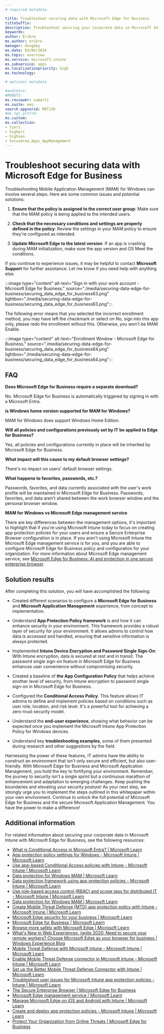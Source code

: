 ```yaml
---
# required metadata

title: Troubleshoot securing data with Microsoft Edge for Business
titleSuffix:
description: Troubleshoot securing your corporate data in Microsoft Intune with Microsoft Edge for Business.
keywords:
author: Erikre
ms.author: erikre
manager: dougeby
ms.date: 03/04/2024
ms.topic: overview
ms.service: microsoft-intune
ms.subservice: apps
ms.localizationpriority: high
ms.technology:

# optional metadata

#audience:
#ROBOTS: 
ms.reviewer: samarti
ms.suite: ems
search.appverid: MET150
#ms.tgt_pltfrm:
ms.custom: 
ms.collection:
- tier1
- highpri
- highseo
- FocusArea_Apps_AppManagement
---
```


# Troubleshoot securing data with Microsoft Edge for Business

Troubleshooting Mobile Application Management (MAM) for Windows can involve several steps. Here are some common issues and potential solutions:

1. **Ensure that the policy is assigned to the correct user group**: Make sure that the MAM policy is being applied to the intended users.

2. **Check that the necessary conditions and settings are properly defined in the policy**: Review the settings in your MAM policy to ensure they're configured as intended.

3. **Update Microsoft Edge to the latest version**: If an app is crashing during MAM initialization, make sure the app version and OS Meet the conditions.

If you continue to experience issues, it may be helpful to contact **Microsoft Support** for further assistance. Let me know if you need help with anything else.

:::image type="content" alt-text="Sign in with your work account - Microsoft Edge for Business." source="./media/securing-data-edge-for-business/securing_data_edge_for_business63.png" lightbox="./media/securing-data-edge-for-business/securing_data_edge_for_business63.png":::

The following error means that you selected the incorrect enrollment method, you may have left the checkmark or select on No, sign into this app only, please redo the enrollment without this. Otherwise, you won't be MAM Enable.

:::image type="content" alt-text="Enrollment Window - Microsoft Edge for Business." source="./media/securing-data-edge-for-business/securing_data_edge_for_business64.png" lightbox="./media/securing-data-edge-for-business/securing_data_edge_for_business64.png":::

## FAQ

**Does Microsoft Edge for Business require a separate download?**  

No. Microsoft Edge for Business is automatically triggered by signing in with a Microsoft Entra.

**is Windows home version supported for MAM for Windows?**

MAM for Windows does support Windows Home Edition.

**Will all policies and configurations previously set by IT be applied to Edge for Business?** 

Yes, all policies and configurations currently in place will be inherited by Microsoft Edge for Business.

**What impact will this cause to my default browser settings?** 

There's no impact on users\' default browser settings. 

**What happens to favorites, passwords, etc.?**  

Passwords, favorites, and data currently associated with the user's work profile will be maintained in Microsoft Edge for Business. Passwords, favorites, and data aren't shared between the work browser window and the personal browser window. 

**MAM for Windows vs Microsoft Edge management service**

There are key differences between the management options, it's important to highlight that if you're using Microsoft Intune today to focus on creating app protection policies for your users and ensure a Secure Enterprise Browser configuration is in place. If you aren't using Microsoft Intune the Microsoft Edge management service is for you, and you are able to configure Microsoft Edge for Business policy and configuration for your organization. For more information about Microsoft Edge management service, see [Microsoft Edge for Business: AI and protection in one secure enterprise browser](https://aka.ms/EdgeSecurityWhitepaper).

## Solution results

After completing this solution, you will have accomplished the following:

- Created different scenarios to configure a **Microsoft Edge for Business** and **Microsoft Application Management** experience, from concept to implementation.

- Understand **App Protection Policy framework** is and how it can enhance security in your environment. This framework provides a robust layer of security for your environment. It allows admins to control how data is accessed and handled, ensuring that sensitive information is always protected.

- Implemented **Intune Device Encryption and Password Single Sign-On**: With Intune encryption, data is secured at rest and in transit. The password single sign-on feature in Microsoft Edge for Business enhances user convenience without compromising security.

- Created a baseline of **the App Configuration Policy** that helps achieve another level of security, from Intune encryption to password single sign-on in Microsoft Edge for Business.

- Configured the **Conditional Access Policy**. This feature allows IT admins to define and implement policies based on conditions such as user role, location, and risk level. It's a powerful tool for achieving a zero-trust security model.

- Understand the **end-user experience**, showing what behavior can be expected once you implement the Microsoft Intune App Protection Policy for Windows devices.

- Understand key **troubleshooting examples**, some of them presented during research and other suggestions by the field.

Harnessing the power of these features, IT admins have the ability to construct an environment that isn't only secure and efficient, but also user-friendly. With Microsoft Edge for Business and Microsoft Application Management, you hold the key to fortifying your environment. Remember, the journey to security isn\'t a single sprint but a continuous marathon of enhancement and adaptation to emerging challenges. Keep pushing the boundaries and elevating your security posture! As your next step, we strongly urge you to implement the steps outlined in this whitepaper within your own environment. Continue to unlock the full potential of Microsoft Edge for Business and the secure Microsoft Application Management. You have the power to make a difference!

## Additional information

For related information about securing your corporate data in Microsoft Intune with Microsoft Edge for Business, see the following resources:
- [What is Conditional Access in Microsoft Entra? \| Microsoft Learn](/entra/identity/conditional-access/overview)
- [App protection policy settings for Windows - Microsoft Intune \| Microsoft Learn](/mem/intune/apps/app-protection-policy-settings-windows)
- [Use app-based Conditional Access policies with Intune - Microsoft Intune \| Microsoft Learn](/MEM/intune/protect/app-based-conditional-access-intune)
- [Data protection for Windows MAM \| Microsoft Learn](/mem/intune/apps/protect-mam-windows)
- [Data protection framework using app protection policies - Microsoft Intune \| Microsoft Learn](/mem/intune/apps/app-protection-framework)
- [Use role-based access control (RBAC) and scope tags for distributed IT - Microsoft Intune \| Microsoft Learn](/mem/intune/fundamentals/scope-tags)
- [Data protection for Windows MAM \| Microsoft Learn](/mem/intune/apps/protect-mam-windows)
- [Create Mobile Threat Defense (MTD) app protection policy with Intune - Microsoft Intune \| Microsoft Learn](/mem/intune/protect/mtd-app-protection-policy#to-create-an-mtd-app-protection-policy-for-windows)
- [Microsoft Edge security for your business \| Microsoft Learn](/deployedge/ms-edge-security-for-business)
- [Microsoft Edge for Business \| Microsoft Learn](/deployedge/microsoft-edge-for-business)
- [Browse more safely with Microsoft Edge \| Microsoft Learn](/deployedge/microsoft-edge-security-browse-safer)
- [What's New in Web Experiences, ignite 2020: Need to secure your remote workers? Choose Microsoft Edge as your browser for business \| Windows Experience Blog](https://blogs.windows.com/windowsexperience/2020/09/22/whats-new-in-web-experiences-ignite-2020-need-to-secure-your-remote-workers-choose-microsoft-edge-as-your-browser-for-business/)
- [Mobile Threat Defense with Microsoft Intune - Microsoft Intune \| Microsoft Learn](/mem/intune/protect/mobile-threat-defense)
- [Enable Mobile Threat Defense connector in Microsoft Intune - Microsoft Intune \| Microsoft Learn](/mem/intune/protect/mtd-connector-enable)
- [Set up the Better Mobile Threat Defense Connector with Intune \| Microsoft Learn](/mem/intune/protect/better-mobile-threat-defense-connector)
- [Troubleshoot user issues for Microsoft Intune app protection policies - Intune \| Microsoft Learn](/troubleshoot/mem/intune/app-protection-policies/troubleshoot-mam)
- [The Secure Enterprise Browser \| Microsoft Edge for Business](https://www.microsoft.com/en-us/edge/business?form=MA13FJ)
- [Microsoft Edge management service \| Microsoft Learn](/deployedge/microsoft-edge-management-service?form=MT00IS)
- [Manage Microsoft Edge on iOS and Android with Intune \| Microsoft Learn](/mem/intune/apps/manage-microsoft-edge)
- [Create and deploy app protection policies - Microsoft Intune \| Microsoft Learn](/mem/intune/apps/app-protection-policies)
- [Protect Your Organization from Online Threats \| Microsoft Edge for Business](https://www.microsoft.com/en-in/edge/business/security?form=MA13I2)
